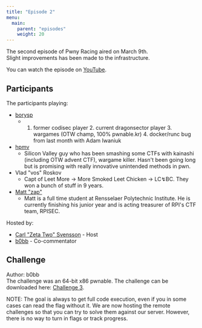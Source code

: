 ```yaml
---
title: "Episode 2"
menu:
  main:
    parent: "episodes"
    weight: 20
---
```


The second episode of Pwny Racing aired on March 9th.  
Slight improvements has been made to the infrastructure.

You can watch the episode on [YouTube](https://www.youtube.com/watch?v=411BiewfNrM).

## Participants

The participants playing:  

* [borysp](https://twitter.com/boryspop)
  - 1. former codisec player 2. current dragonsector player 3. wargames (OTW champ, 100% pwnable.kr) 4. docker/runc bug from last month with Adam Iwaniuk
* [hpmv](https://twitter.com/rchpmv)
  - Silicon Valley guy who has been smashing some CTFs with kainashi (including OTW advent CTF), wargame killer. Hasn't been going long but is promising with really innovative unintended methods in pwn.
* Vlad "vos" Roskov
  - Capt of Leet More → More Smoked Leet Chicken → LC↯BC. They won a bunch of stuff in 9 years.
* [Matt "zap"](https://twitter.com/zap_rpisec)
  - Matt is a full time student at Rensselaer Polytechnic Institute. He is currently finishing his junior year and is acting treasurer of RPI's CTF team, RPISEC.

Hosted by:

* [Carl "Zeta Two" Svensson](https://twitter.com/ZetaTwo) - Host
* [b0bb](https://twitter.com/0xb0bb) - Co-commentator

## Challenge

Author: b0bb  
The challenge was an 64-bit x86 pwnable. The challenge can be downloaded here: [Challenge 3](/challenges/chall3-dist.tgz).  

NOTE: The goal is always to get full code execution, even if you in some cases can read the flag without it. We are now hosting the remote challenges so that you can try to solve them against our server. However, there is no way to turn in flags or track progress.

